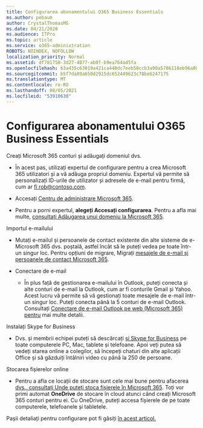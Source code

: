 ```yaml
---
title: Configurarea abonamentului O365 Business Essentials
ms.author: pebaum
author: CrystalThomasMS
ms.date: 04/21/2020
ms.audience: ITPro
ms.topic: article
ms.service: o365-administration
ROBOTS: NOINDEX, NOFOLLOW
localization_priority: Normal
ms.assetid: df781750-3d27-4077-ab0f-b9ea764ad5fa
ms.openlocfilehash: 63a435c63019a421ca440dc7eeb58ccb3a90a5786118eb96a081f60a10e7d0b8
ms.sourcegitcommit: b5f7da89a650d2915dc652449623c78be6247175
ms.translationtype: MT
ms.contentlocale: ro-RO
ms.lasthandoff: 08/05/2021
ms.locfileid: "53910630"
---
```

# <a name="setting-up-your-o365-business-essentials-subscription"></a>Configurarea abonamentului O365 Business Essentials

Creați Microsoft 365 conturi și adăugați domeniul dvs.
  
- În acest pas, utilizați expertul de configurare pentru a crea Microsoft 365 utilizatori și a vă adăuga propriul domeniu. Expertul vă permite să personalizați ID-urile de utilizator și adresele de e-mail pentru firmă, cum ar [fi rob@contoso.com](mailto:rob@contoso.com).
    
- Accesați [Centru de administrare Microsoft 365](https://login.partner.microsoftonline.cn/).
    
- Pentru a porni expertul, **alegeți Accesați configurarea**. Pentru a afla mai multe, [consultați Adăugarea unui domeniu la Microsoft 365](https://docs.microsoft.com/microsoft-365/admin/setup/add-domain).
    
Importul e-mailului
  
- Mutați e-mailul și persoanele de contact existente din alte sisteme de e-Microsoft 365 dvs. poștală, astfel încât să le puteți vedea pe toate într-un singur loc. Pentru opțiuni de migrare, Migrați [mesajele de e-mail și persoanele de contact Microsoft 365](https://docs.microsoft.com/microsoft-365/admin/setup/migrate-email-and-contacts-admin).
    
- Conectare de e-mail
    
  - În plus față de gestionarea e-mailului în Outlook, puteți conecta și alte conturi de e-mail la Outlook, cum ar fi conturile Gmail și Yahoo. Acest lucru vă permite să vă gestionați toate mesajele de e-mail într-un singur loc. Puteți conecta până la 5 conturi de e-mail Outlook. Consultați [Conectare de e-mail Outlook pe web (Microsoft 365) pentru](https://support.office.com/Article/Connect-email-accounts-in-Outlook-on-the-web-Office-365-d7012ff0-924f-4f78-8aca-c3912d886c4d) mai multe detalii. 
    
Instalați Skype for Business
  
- Dvs. și membrii echipei puteți să descărcați [și Skype for Business](https://support.office.com/Article/download-and-install-Skype-for-Business-8a0d4da8-9d58-44f9-9759-5c8f340cb3fb) pe toate computerele PC, Mac, tablete și telefoane. Apoi veți putea să vedeți starea online a colegilor, să începeți chaturi din alte aplicații Office și să găzduiți întâlniri video cu până la 250 de persoane. 
    
Stocarea fișierelor online
  
- Pentru a afla ce locații de stocare sunt cele mai bune pentru afacerea [dvs., consultați Unde puteți stoca fișierele în Microsoft 365](https://support.office.com/article/c7c20284-bc94-47f4-9728-d28e9daf0790.aspx). Toți vor primi automat **OneDrive** de stocare în cloud atunci când creați Microsoft 365 conturi pentru ei. Cu OneDrive, puteți accesa fișierele de pe toate computerele, telefoanele și tabletele. 
    
Pașii detaliați pentru configurare pot fi găsiți [în acest articol.](https://docs.microsoft.com/microsoft-365/admin/setup/setup)
  

